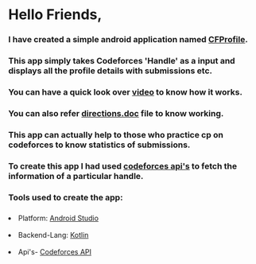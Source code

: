 # Hello Friends, 
### I have created a simple android application named <a href = "https://www.amazon.com/gp/product/B095CX7BNR">CFProfile</a>.
### This app simply takes Codeforces 'Handle' as a input and displays all the profile details with submissions etc.
### You can have a quick look over <a href = "https://drive.google.com/file/d/1x5wOZqhRNDoxn1JrUG05S-ICxjIDMHdw/view?usp=sharing" target = _blank>video</a> to know how it works.
### You can also refer <a href = "https://docs.google.com/document/d/1isZPRReDTYX16aoqNWyFVMN2e77nQ9r1trJPJJnQeOk/edit?usp=sharing">directions.doc</a> file to know working.
### This app can actually help to those who practice cp on codeforces to know statistics of submissions.
### To create this app I had used <a href = "https://codeforces.com/apiHelp" target = _blank>codeforces api's</a> to fetch the information of a particular handle.
### Tools used to create the app:
### <ol>
<li>Platform: <a href = "https://developer.android.com/studio" target = _blank>Android Studio</a></li><br>
<li>Backend-Lang: <a href = "https://developer.android.com/kotlin?gclsrc=aw.ds&gclid=CjwKCAjwy42FBhB2EiwAJY0yQs3o8U-t9sR2gml9jNy1vScWUfl2eVlwOc-3SNpPzOeMRr4txjLwhRoCfoMQAvD_BwE" target = _blank>Kotlin</a></li><br>
<li>Api's- <a href = "https://codeforces.com/apiHelp" target = _blank>Codeforces API</a></li><br>
</ol> 
